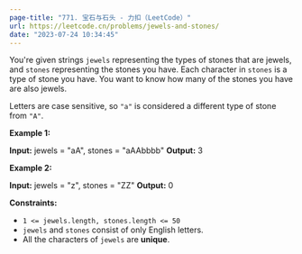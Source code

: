 ```yaml
---
page-title: "771. 宝石与石头 - 力扣（LeetCode）"
url: https://leetcode.cn/problems/jewels-and-stones/
date: "2023-07-24 10:34:45"
---
```

You're given strings `jewels` representing the types of stones that are jewels, and `stones` representing the stones you have. Each character in `stones` is a type of stone you have. You want to know how many of the stones you have are also jewels.

Letters are case sensitive, so `"a"` is considered a different type of stone from `"A"`.

**Example 1:**

**Input:** jewels = "aA", stones = "aAAbbbb"
**Output:** 3

**Example 2:**

**Input:** jewels = "z", stones = "ZZ"
**Output:** 0

**Constraints:**

-   `1 <= jewels.length, stones.length <= 50`
-   `jewels` and `stones` consist of only English letters.
-   All the characters of `jewels` are **unique**.